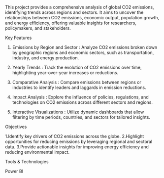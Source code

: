 This project provides a comprehensive analysis of global CO2 emissions, identifying trends across regions and sectors. It aims to uncover the relationships between CO2 emissions, economic output, population growth, and energy efficiency, offering valuable insights for researchers, policymakers, and stakeholders.

Key Features

1. Emissions by Region and Sector :
Analyze CO2 emissions broken down by geographic regions and economic sectors, such as transportation, industry, and energy production.

2. Yearly Trends :
Track the evolution of CO2 emissions over time, highlighting year-over-year increases or reductions.

3. Comparative Analysis :
Compare emissions between regions or industries to identify leaders and laggards in emission reductions.

4. Impact Analysis :
Explore the influence of policies, regulations, and technologies on CO2 emissions across different sectors and regions.

5. Interactive Visualizations :
Utilize dynamic dashboards that allow filtering by time periods, countries, and sectors for tailored insights.

Objectives

1.Identify key drivers of CO2 emissions across the globe.
2.Highlight opportunities for reducing emissions by leveraging regional and sectoral data.
3.Provide actionable insights for improving energy efficiency and reducing environmental impact.

Tools & Technologies

Power BI
